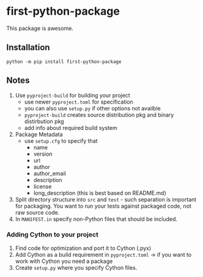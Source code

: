 # first-python-package

This package is awesome.

## Installation

```shell
python -m pip install first-python-package
```

## Notes
1. Use `pyproject-build` for building your project
   - use newer `pyproject.toml` for specification
   - you can also use `setup.py` if other options not availble
   - `pyproject-build` creates source distribution pkg and binary distirbution pkg
   - add info about required build system
2. Package Metadata
   - use `setup.cfg` to specify that
      - name
      - version
      - url
      - author
      - author_email
      - description
      - license
      - long_description (this is best based on README.md)
3. Split directory structure into `src` and `test` - such separation is important for packaging. You want to run your tests against packaged code, not raw source code.
4. In `MANIFEST.in` specify non-Python files that should be included.

### Adding Cython to your project
1. Find code for optimization and port it to Cython (.pyx)
2. Add Cython as a build requirement in `pyproject.toml` -> if you want to work with Cython you need a package
3. Create `setup.py` where you specify Cython files.
